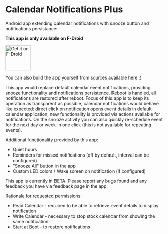 # Calendar Notifications Plus
Android app extending calendar notifications with snooze button and notifications persistance

<b>This app is only available on F-Droid</b>

<a href="https://f-droid.org/repository/browse/?fdid=com.github.quarck.calnotify" target="_blank">
<img src="https://f-droid.org/badge/get-it-on.png" alt="Get it on F-Droid" height="80"/></a>

You can also build the app yourself from sources available here :)

This app would replace default calendar event notifications, providing snooze functionality and notifications persistence. Reboot is handled, all notifications are restored after reboot. Focus of this app is to keep its operation as transparent as possible, calendar notifications would behave like expected: direct click on notification opens event details in default calendar application, new functionality is provided via actions available for notifications.
On the snooze activity you can also quickly re-schedule event for the next day or week in one click (this is not available for repeating events).

Additional functionality provided by this app: 
* Quiet hours
* Reminders for missed notifications (off by default, interval can be configured)
* "Snooze All" button in the app
* Custom LED colors / Wake screen on notification (if configured)

This app is currently in BETA. Please report any bugs found and any feedback you have via feedback page in the app.

Rationale for requested permissions: 
* Read Calendar - required to be able to retrieve event details to display notification
* Write Calendar - necessary to stop stock calendar from showing the same notification 
* Start at Boot - to restore notifications
